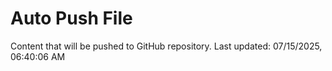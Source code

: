 # Auto Push File

Content that will be pushed to GitHub repository.
Last updated: 07/15/2025, 06:40:06 AM